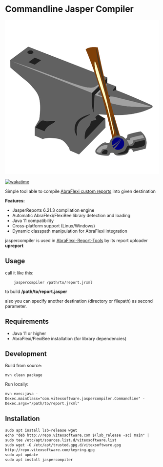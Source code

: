 Commandline Jasper Compiler
===========================

![logo](jaspercompiler.svg?raw=true)

[![wakatime](https://wakatime.com/badge/user/5abba9ca-813e-43ac-9b5f-b1cfdf3dc1c7/project/dd9822ba-7b9b-4130-a157-ef66b3da1675.svg)](https://wakatime.com/badge/user/5abba9ca-813e-43ac-9b5f-b1cfdf3dc1c7/project/dd9822ba-7b9b-4130-a157-ef66b3da1675)

Simple tool able to compile [AbraFlexi custom reports](https://github.com/Vitexus/winstrom-reports) into given destination

**Features:**
- JasperReports 6.21.3 compilation engine
- Automatic AbraFlexi/FlexiBee library detection and loading
- Java 11 compatibility
- Cross-platform support (Linux/Windows)
- Dynamic classpath manipulation for AbraFlexi integration

jaspercompiler is used in [AbraFlexi-Report-Tools](https://github.com/VitexSoftware/AbraFlexi-Report-Tools) by its report uploader **upreport**

Usage
-----

call it like this:

```shell
    jaspercompiler /path/to/report.jrxml
```
to build **/path/to/report.jasper**

also you can specify another destination (directory or filepath) as second parameter.

## Requirements

- Java 11 or higher
- AbraFlexi/FlexiBee installation (for library dependencies)

## Development

Build from source:

```shell
mvn clean package
```

Run locally:

```shell
mvn exec:java -Dexec.mainClass="com.vitexsoftware.jaspercompiler.Commandline" -Dexec.args="/path/to/report.jrxml"
```

Installation
------------

```shell
sudo apt install lsb-release wget
echo "deb http://repo.vitexsoftware.com $(lsb_release -sc) main" | sudo tee /etc/apt/sources.list.d/vitexsoftware.list
sudo wget -O /etc/apt/trusted.gpg.d/vitexsoftware.gpg http://repo.vitexsoftware.com/keyring.gpg
sudo apt update
sudo apt install jaspercompiler
```
